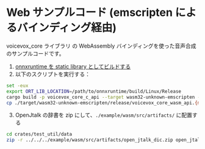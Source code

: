 # Web サンプルコード (emscripten によるバインディング経由)

voicevox_core ライブラリ の WebAssembly バインディングを使った音声合成のサンプルコードです。

1. [onnxruntime を static library としてビルドする](https://onnxruntime.ai/docs/build/web.html)
2. 以下のスクリプトを実行する：

```bash
set -eux
export ORT_LIB_LOCATION=/path/to/onnxruntime/build/Linux/Release
cargo build -p voicevox_core_c_api --target wasm32-unknown-emscripten -r
cp ./target/wasm32-unknown-emscripten/release/voicevox_core_wasm_api.{mjs,wasm} ./example/wasm/src/artifacts/
```

3. OpenJtalk の辞書を zip にして、`./example/wasm/src/artifacts/` に配置する

```bash
cd crates/test_util/data
zip -r ../../../example/wasm/src/artifacts/open_jtalk_dic.zip open_jtalk_dic_utf_8-1.11
```
